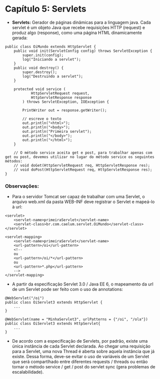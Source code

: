 # Capítulo 5: Servlets

* **Servlets:** Gerador de páginas dinâmicas para a linguagem java. Cada  servlet  é um  objeto  Java  que  recebe requisições HTTP  (request)  e  produz  algo (response), como uma página HTML dinamicamente gerada:
```
public class OiMundo extends HttpServlet {
	public void init(ServletConfig config) throws ServletException {
		super.init(config);
		log("Iniciando a servlet");
	}
	public void destroy() {
		super.destroy();
		log("Destruindo a servlet");
	}

	protected void service (
			HttpServletRequest request,
			HttpServletResponse response
		) throws ServletException, IOException {
		
		PrintWriter out = response.getWriter();         
		
		// escreve o texto         
		out.println("<html>");         
		out.println("<body>");         
		out.println("Primeira servlet");         
		out.println("</body>");         
		out.println("</html>");     
	}

	// O método service aceita get e post, para trabalhar apenas com get ou post, devemos utilizar no lugar do método service os seguintes métodos:
	// void	doGet(HttpServletRequest req, HttpServletResponse res);
	// void	doPost(HttpServletRequest req, HttpServletResponse res);
}
```

### Observações:

* Para o servidor Tomcat ser capaz de trabalhar com uma Servlet, o arquivo web.xml da pasta WEB-INF deve registrar o Servlet e mapeá-lo à url:
```
<servlet>         
	<servlet-name>primeiraServlet</servlet-name>
	<servlet-class>br.com.caelum.servlet.OiMundo</servlet-class>     
</servlet>

<servlet-mapping>
	<servlet-name>primeiraServlet</servlet-name>
	<url-pattern>/oi</url-pattern>
	<!-- 
	ou 
	<url-pattern>/oi/*</url-pattern>
	ou
	<url-pattern>*.php</url-pattern>
	-->
</servlet-mapping>
```
* A partir da especificação Servlet 3.0 / Java EE 6, o mapeamento da url de um Servlet pode ser feito com o uso de annotations:
```
@WebServlet("/oi")         
public class OiServlet3 extends HttpServlet {             
	...         
}

@WebServlet(name = "MinhaServlet3", urlPatterns = {"/oi", "/ola"})         
public class OiServlet3 extends HttpServlet{            
	...         
}
```
* De acordo  com a  especificação  de Servlets,  por  padrão,  existe  uma  única instância  de  cada Servlet declarada. Ao chegar uma requisição para a Servlet, uma nova  Thread  é aberta sobre aquela instância que já existe. Dessa forma, deve-se evitar o uso de variáveis de um Servlet que será compartlhado entre diferentes requests / threads ou então tornar o método service / get / post do servlet sync (gera problemas de escalabilidade).
